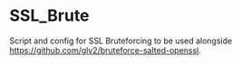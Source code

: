 # SSL_Brute
Script and config for SSL Bruteforcing to be used alongside https://github.com/glv2/bruteforce-salted-openssl.





